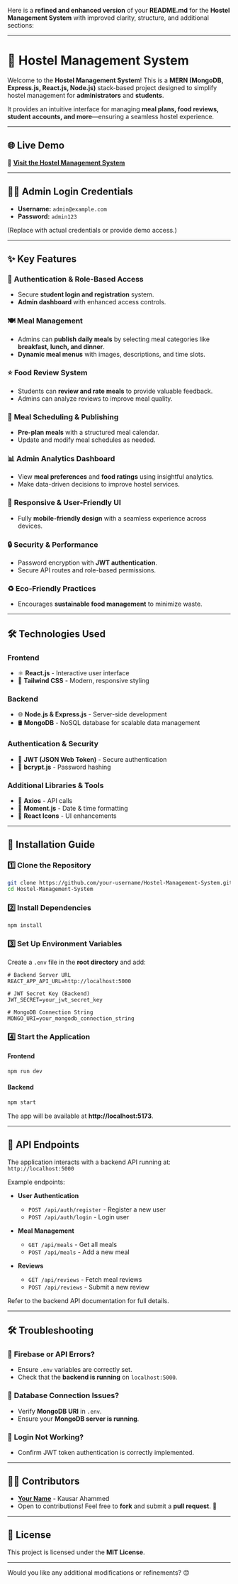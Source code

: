Here is a **refined and enhanced version** of your **README.md** for the **Hostel Management System** with improved clarity, structure, and additional sections:

---

# 🏨 Hostel Management System

Welcome to the **Hostel Management System**! This is a **MERN (MongoDB, Express.js, React.js, Node.js)** stack-based project designed to simplify hostel management for **administrators** and **students**.  

It provides an intuitive interface for managing **meal plans, food reviews, student accounts, and more**—ensuring a seamless hostel experience.

---

## 🌐 Live Demo
🔗 **[Visit the Hostel Management System](https://your-live-site-url.com)**

---

## 👨‍💻 Admin Login Credentials
- **Username:** `admin@example.com`  
- **Password:** `admin123`  

(Replace with actual credentials or provide demo access.)

---

## ✨ Key Features

### 🔑 **Authentication & Role-Based Access**
- Secure **student login and registration** system.  
- **Admin dashboard** with enhanced access controls.  

### 🍽️ **Meal Management**
- Admins can **publish daily meals** by selecting meal categories like **breakfast, lunch, and dinner**.  
- **Dynamic meal menus** with images, descriptions, and time slots.  

### ⭐ **Food Review System**
- Students can **review and rate meals** to provide valuable feedback.  
- Admins can analyze reviews to improve meal quality.  

### 📅 **Meal Scheduling & Publishing**
- **Pre-plan meals** with a structured meal calendar.  
- Update and modify meal schedules as needed.  

### 📊 **Admin Analytics Dashboard**
- View **meal preferences** and **food ratings** using insightful analytics.  
- Make data-driven decisions to improve hostel services.  

### 📱 **Responsive & User-Friendly UI**
- Fully **mobile-friendly design** with a seamless experience across devices.  

### 🔒 **Security & Performance**
- Password encryption with **JWT authentication**.  
- Secure API routes and role-based permissions.  

### ♻️ **Eco-Friendly Practices**
- Encourages **sustainable food management** to minimize waste.  

---

## 🛠️ Technologies Used

### **Frontend**
- ⚛️ **React.js** - Interactive user interface  
- 🎨 **Tailwind CSS** - Modern, responsive styling  

### **Backend**
- 🌐 **Node.js & Express.js** - Server-side development  
- 🛢️ **MongoDB** - NoSQL database for scalable data management  

### **Authentication & Security**
- 🔐 **JWT (JSON Web Token)** - Secure authentication  
- 🔑 **bcrypt.js** - Password hashing  

### **Additional Libraries & Tools**
- 🚀 **Axios** - API calls  
- 📆 **Moment.js** - Date & time formatting  
- 🎨 **React Icons** - UI enhancements  

---

## 🚀 Installation Guide

### **1️⃣ Clone the Repository**
```sh
git clone https://github.com/your-username/Hostel-Management-System.git
cd Hostel-Management-System
```

### **2️⃣ Install Dependencies**
```sh
npm install
```

### **3️⃣ Set Up Environment Variables**
Create a `.env` file in the **root directory** and add:

```plaintext
# Backend Server URL
REACT_APP_API_URL=http://localhost:5000

# JWT Secret Key (Backend)
JWT_SECRET=your_jwt_secret_key

# MongoDB Connection String
MONGO_URI=your_mongodb_connection_string
```

### **4️⃣ Start the Application**
#### **Frontend**
```sh
npm run dev
```
#### **Backend**
```sh
npm start
```

The app will be available at **http://localhost:5173**.

---

## 🔗 API Endpoints

The application interacts with a backend API running at:  
`http://localhost:5000`

Example endpoints:

- **User Authentication**  
  - `POST /api/auth/register` - Register a new user  
  - `POST /api/auth/login` - Login user  

- **Meal Management**  
  - `GET /api/meals` - Get all meals  
  - `POST /api/meals` - Add a new meal  

- **Reviews**  
  - `GET /api/reviews` - Fetch meal reviews  
  - `POST /api/reviews` - Submit a new review  

Refer to the backend API documentation for full details.

---

## 🛠️ Troubleshooting

### 🔹 **Firebase or API Errors?**
- Ensure `.env` variables are correctly set.  
- Check that the **backend is running** on `localhost:5000`.  

### 🔹 **Database Connection Issues?**
- Verify **MongoDB URI** in `.env`.  
- Ensure your **MongoDB server is running**.  

### 🔹 **Login Not Working?**
- Confirm JWT token authentication is correctly implemented.  

---

## 👨‍💻 Contributors

- **[Your Name](https://github.com/your-username)** - Kausar Ahammed  
- Open to contributions! Feel free to **fork** and submit a **pull request**. 🚀  

---

## 📜 License

This project is licensed under the **MIT License**.

---

Would you like any additional modifications or refinements? 😊
